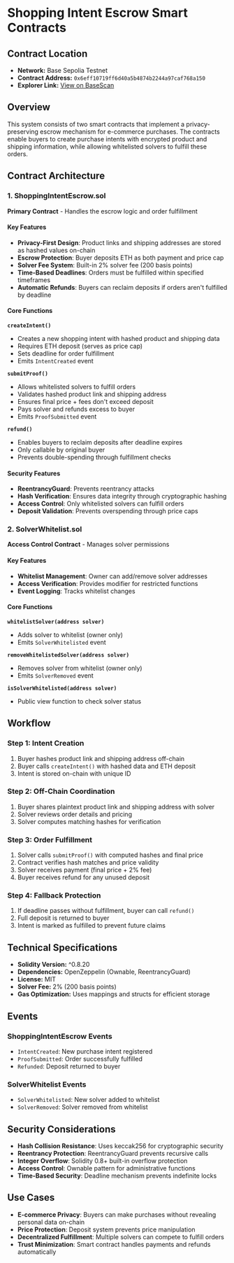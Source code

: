 # Shopping Intent Escrow Smart Contracts

## Contract Location
- **Network:** Base Sepolia Testnet
- **Contract Address:** `0x6eff10719ff6d40a5b4874b2244a97caf768a150`
- **Explorer Link:** [View on BaseScan](https://sepolia.basescan.org/address/0x6eff10719ff6d40a5b4874b2244a97caf768a150#code)

## Overview

This system consists of two smart contracts that implement a privacy-preserving escrow mechanism for e-commerce purchases. The contracts enable buyers to create purchase intents with encrypted product and shipping information, while allowing whitelisted solvers to fulfill these orders.

## Contract Architecture

### 1. ShoppingIntentEscrow.sol
**Primary Contract** - Handles the escrow logic and order fulfillment

#### Key Features
- **Privacy-First Design**: Product links and shipping addresses are stored as hashed values on-chain
- **Escrow Protection**: Buyer deposits ETH as both payment and price cap
- **Solver Fee System**: Built-in 2% solver fee (200 basis points)
- **Time-Based Deadlines**: Orders must be fulfilled within specified timeframes
- **Automatic Refunds**: Buyers can reclaim deposits if orders aren't fulfilled by deadline

#### Core Functions

**`createIntent()`**
- Creates a new shopping intent with hashed product and shipping data
- Requires ETH deposit (serves as price cap)
- Sets deadline for order fulfillment
- Emits `IntentCreated` event

**`submitProof()`**
- Allows whitelisted solvers to fulfill orders
- Validates hashed product link and shipping address
- Ensures final price + fees don't exceed deposit
- Pays solver and refunds excess to buyer
- Emits `ProofSubmitted` event

**`refund()`**
- Enables buyers to reclaim deposits after deadline expires
- Only callable by original buyer
- Prevents double-spending through fulfillment checks

#### Security Features
- **ReentrancyGuard**: Prevents reentrancy attacks
- **Hash Verification**: Ensures data integrity through cryptographic hashing
- **Access Control**: Only whitelisted solvers can fulfill orders
- **Deposit Validation**: Prevents overspending through price caps

### 2. SolverWhitelist.sol
**Access Control Contract** - Manages solver permissions

#### Key Features
- **Whitelist Management**: Owner can add/remove solver addresses
- **Access Verification**: Provides modifier for restricted functions
- **Event Logging**: Tracks whitelist changes

#### Core Functions

**`whitelistSolver(address solver)`**
- Adds solver to whitelist (owner only)
- Emits `SolverWhitelisted` event

**`removeWhitelistedSolver(address solver)`**
- Removes solver from whitelist (owner only)
- Emits `SolverRemoved` event

**`isSolverWhitelisted(address solver)`**
- Public view function to check solver status

## Workflow

### Step 1: Intent Creation
1. Buyer hashes product link and shipping address off-chain
2. Buyer calls `createIntent()` with hashed data and ETH deposit
3. Intent is stored on-chain with unique ID

### Step 2: Off-Chain Coordination
1. Buyer shares plaintext product link and shipping address with solver
2. Solver reviews order details and pricing
3. Solver computes matching hashes for verification

### Step 3: Order Fulfillment
1. Solver calls `submitProof()` with computed hashes and final price
2. Contract verifies hash matches and price validity
3. Solver receives payment (final price + 2% fee)
4. Buyer receives refund for any unused deposit

### Step 4: Fallback Protection
1. If deadline passes without fulfillment, buyer can call `refund()`
2. Full deposit is returned to buyer
3. Intent is marked as fulfilled to prevent future claims

## Technical Specifications

- **Solidity Version:** ^0.8.20
- **Dependencies:** OpenZeppelin (Ownable, ReentrancyGuard)
- **License:** MIT
- **Solver Fee:** 2% (200 basis points)
- **Gas Optimization:** Uses mappings and structs for efficient storage

## Events

### ShoppingIntentEscrow Events
- `IntentCreated`: New purchase intent registered
- `ProofSubmitted`: Order successfully fulfilled
- `Refunded`: Deposit returned to buyer

### SolverWhitelist Events
- `SolverWhitelisted`: New solver added to whitelist
- `SolverRemoved`: Solver removed from whitelist

## Security Considerations

- **Hash Collision Resistance**: Uses keccak256 for cryptographic security
- **Reentrancy Protection**: ReentrancyGuard prevents recursive calls
- **Integer Overflow**: Solidity 0.8+ built-in overflow protection
- **Access Control**: Ownable pattern for administrative functions
- **Time-Based Security**: Deadline mechanism prevents indefinite locks

## Use Cases

- **E-commerce Privacy**: Buyers can make purchases without revealing personal data on-chain
- **Price Protection**: Deposit system prevents price manipulation
- **Decentralized Fulfillment**: Multiple solvers can compete to fulfill orders
- **Trust Minimization**: Smart contract handles payments and refunds automatically